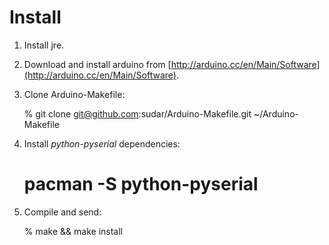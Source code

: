# Install

1. Install jre.

2. Download and install arduino from
[http://arduino.cc/en/Main/Software](http://arduino.cc/en/Main/Software).

3. Clone Arduino-Makefile:

    % git clone git@github.com:sudar/Arduino-Makefile.git ~/Arduino-Makefile

4. Install *python-pyserial* dependencies:

    # pacman -S python-pyserial

5. Compile and send:

    % make && make install
